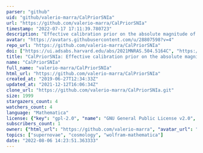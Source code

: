 ```yaml
---
parser: "github"
uid: "github/valerio-marra/CalPriorSNIa"
url: "https://github.com/valerio-marra/CalPriorSNIa"
timestamp: "2022-07-17 17:11:39.780723"
description: "Effective calibration prior on the absolute magnitude of Type Ia supernovae"
avatar: "https://avatars.githubusercontent.com/u/28807598?v=4"
repo_url: "https://github.com/valerio-marra/CalPriorSNIa"
doi: ["https://ui.adsabs.harvard.edu/abs/2021MNRAS.504.5164C", "https://ui.adsabs.harvard.edu/abs/2021ascl.soft06035C/abstract"]
title: "CalPriorSNIa: Effective calibration prior on the absolute magnitude of Type Ia supernovae"
name: "CalPriorSNIa"
full_name: "valerio-marra/CalPriorSNIa"
html_url: "https://github.com/valerio-marra/CalPriorSNIa"
created_at: "2019-06-27T12:34:33Z"
updated_at: "2021-12-12T16:06:34Z"
clone_url: "https://github.com/valerio-marra/CalPriorSNIa.git"
size: 1999
stargazers_count: 4
watchers_count: 4
language: "Mathematica"
license: {"key": "gpl-2.0", "name": "GNU General Public License v2.0", "spdx_id": "GPL-2.0", "url": "https://api.github.com/licenses/gpl-2.0", "node_id": "MDc6TGljZW5zZTg="}
subscribers_count: 1
owner: {"html_url": "https://github.com/valerio-marra", "avatar_url": "https://avatars.githubusercontent.com/u/28807598?v=4", "login": "valerio-marra", "type": "User"}
topics: ["supernovae", "cosmology", "wolfram-mathematica"]
date: "2022-08-06 14:23:51.363333"
---
```

